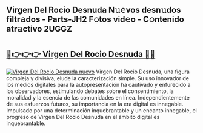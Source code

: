 ## Virgen Del Rocio Desnuda N𝚞𝚎vos desn𝚞dos filtr𝚊dos - Parts-JH2 F𝚘tos vid𝚎o - C𝚘ntenido atr𝚊ctivo 2UGGZ

# <h2><a href="http://mba1ndl.tromn.icu/?c=Virgen+Del+Rocio+Desnuda">🔗👉👉👉 Virgen Del Rocio Desnuda 🔗🔗</a></h2>

[![Virgen Del Rocio Desnuda nuevo](https://i.imgur.com/pEAQMta.gif)](http://mba1ndl.tromn.icu/?c=Virgen+Del+Rocio+Desnuda)
Virgen Del Rocio Desnuda, una figura compleja y divisiva, elude la caracterización simple. Su uso innovador de los medios digitales para la autopresentación ha cautivado y enfurecido a los observadores, estimulando debates sobre el consentimiento, la moralidad y la esencia de las comunidades en línea. Independientemente de sus esfuerzos futuros, su importancia en la era digital es innegable. Impulsado por una determinación inquebrantable y un encanto innegable, el progreso de Virgen Del Rocio Desnuda en el ámbito digital es inquebrantable.
